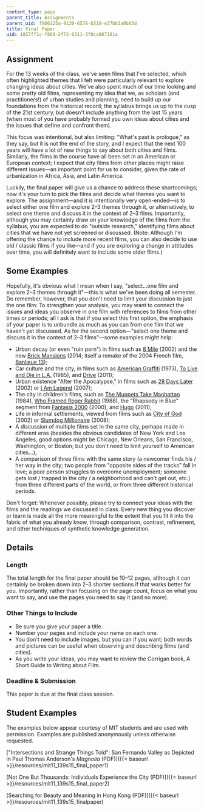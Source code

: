 ```yaml
---
content_type: page
parent_title: Assignments
parent_uid: f986125a-9130-6578-b510-e37bb3a0b65d
title: Final Paper
uid: 1857ff1c-f860-2f72-6311-3f0ca807101a
---
```


Assignment
----------

For the 13 weeks of the class, we've seen films that I've selected, which often highlighted themes that I felt were particularly relevant to explore changing ideas about cities. We've also spent much of our time looking and some pretty old films, representing my idea that we, as scholars (and practitioners!) of urban studies and planning, need to build up our foundations from the historical record; the syllabus brings us up to the cusp of the 21st century, but doesn't include anything from the last 15 years (when most of you have probably formed you own ideas about cities and the issues that define and confront them).

This focus was intentional, but also limiting: "What's past is prologue," as they say, but it is not the end of the story, and I expect that the next 100 years will have a lot of new things to say about both cities and films. Similarly, the films in the course have all been set in an American or European context; I expect that city films from other places might raise different issues—an important point for us to consider, given the rate of urbanization in Africa, Asia, and Latin America.

Luckily, the final paper will give us a chance to address these shortcomings; now it's your turn to pick the films and decide what themes you want to explore. The assignment—and it is intentionally very open-ended—is to select either one film and explore 2–3 themes through it, or alternatively, to select one theme and discuss it in the context of 2–3 films. Importantly, although you may certainly draw on your knowledge of the films from the syllabus, you are expected to do "outside research," identifying films about cities that we have not yet screened or discussed. (Note: Although I'm offering the chance to include more recent films, you can also decide to use old / classic films if you like—and if you are exploring a change in attitudes over time, you will definitely want to include some older films.)

Some Examples
-------------

Hopefully, it's obvious what I mean when I say, "select...one film and explore 2–3 themes through it"—this is what we've been doing all semester. Do remember, however, that you don't need to limit your discussion to just the one film: To strengthen your analysis, you may want to connect the issues and ideas you observe in one film with references to films from other times or periods; all I ask is that if you select this first option, the emphasis of your paper is to unbundle as much as you can from one film that we haven't yet discussed. As for the second option—"select one theme and discuss it in the context of 2–3 films"—some examples might help:

*   Urban decay (or even "ruin porn") in films such as [8 Mile](http://www.imdb.com/title/tt0298203/) (2002) and the new [Brick Mansions](http://www.imdb.com/title/tt1430612/) (2014; itself a remake of the 2004 French film, [Banlieue 13](http://www.imdb.com/title/tt0414852/));
*   Car culture and the city, in films such as [American Graffiti](http://www.imdb.com/title/tt0069704/) (1973), [To Live and Die in L.A.](http://www.imdb.com/title/tt0090180/) (1985), and [Drive](http://www.imdb.com/title/tt0780504/) (2011);
*   Urban existence "After the Apocalypse," in films such as [28 Days Later](http://www.imdb.com/title/tt0289043/) (2002) or [I Am Legend](http://www.imdb.com/title/tt0480249/) (2007);
*   The city in children's films, such as [The Muppets Take Manhattan](http://www.imdb.com/title/tt0087755/) (1984), [Who Framed Roger Rabbit](http://www.imdb.com/title/tt0096438/) (1988), the "Rhapsody in Blue" segment from [Fantasia 2000](http://www.imdb.com/title/tt0120910/) (2000), and [Hugo](http://www.imdb.com/title/tt0970179/) (2011);
*   Life in informal settlements, viewed from films such as [City of God](http://www.imdb.com/title/tt0317248/) (2002) or [Slumdog Millionaire](http://www.imdb.com/title/tt1010048/) (2008);
*   A discussion of multiple films set in the same city, perhaps made in different eras (besides the obvious candidates of New York and Los Angeles, good options might be Chicago, New Orleans, San Francisco, Washington, or Boston; but you don't need to limit yourself to American cities…);
*   A comparison of three films with the same story (a newcomer finds his / her way in the city; two people from "opposite sides of the tracks" fall in love; a poor person struggles to overcome unemployment; someone gets lost / trapped in the city / a neighborhood and can't get out, etc.) from three different parts of the world, or from three different historical periods.

Don't forget: Whenever possibly, please try to connect your ideas with the films and the readings we discussed in class. Every new thing you discover or learn is made all the more meaningful to the extent that you fit it into the fabric of what you already know, through comparison, contrast, refinement, and other techniques of synthetic knowledge generation.

Details
-------

### Length

The total length for the final paper should be 10–12 pages, although it can certainly be broken down into 2–3 shorter sections if that works better for you. Importantly, rather than focusing on the page count, focus on what you want to say, and use the pages you need to say it (and no more).

### Other Things to Include

*   Be sure you give your paper a title.
*   Number your pages and include your name on each one.
*   You don't need to include images, but you can if you want; both words and pictures can be useful when observing and describing films (and cities).
*   As you write your ideas, you may want to review the Corrigan book, A Short Guide to Writing about Film.

### Deadline & Submission

This paper is due at the final class session.

Student Examples
----------------

The examples below appear courtesy of MIT students and are used with permission. Examples are published anonymously unless otherwise requested.

["Intersections and Strange Things Told": San Fernando Valley as Depicted in Paul Thomas Anderson's _Magnolia_ (PDF)]({{< baseurl >}}/resources/mit11_139s15_final_paper1)

[Not One But Thousands: Individuals Experience the City (PDF)]({{< baseurl >}}/resources/mit11_139s15_final_paper2)

[Searching for Beauty and Meaning in Hong Kong (PDF)]({{< baseurl >}}/resources/mit11_139s15_finalpaper)